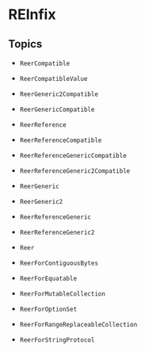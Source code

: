 # REInfix

## Topics

- ``ReerCompatible``

- ``ReerCompatibleValue``

- ``ReerGeneric2Compatible``

- ``ReerGenericCompatible``

- ``ReerReference``

- ``ReerReferenceCompatible``

- ``ReerReferenceGenericCompatible``

- ``ReerReferenceGeneric2Compatible``

- ``ReerGeneric``

- ``ReerGeneric2``

- ``ReerReferenceGeneric``

- ``ReerReferenceGeneric2``

- ``Reer``

- ``ReerForContiguousBytes``

- ``ReerForEquatable``

- ``ReerForMutableCollection``

- ``ReerForOptionSet``

- ``ReerForRangeReplaceableCollection``

- ``ReerForStringProtocol``
